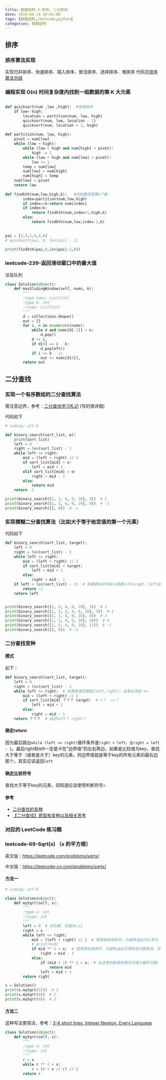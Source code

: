 ```yaml
---
title: 数据结构-3-排序、二分查找
date: 2019-04-14 20:41:00
tags: [数据结构,leetcode,python]
categories: 数据结构
---
```


## 排序

### 排序算法实现
实现归并排序、快速排序、插入排序、冒泡排序、选择排序、堆排序
代码见[排序算法总结](http://ywtail.github.io/2017/09/06/%E6%8E%92%E5%BA%8F%E7%AE%97%E6%B3%95%E6%80%BB%E7%BB%93/)

### 编程实现 O(n) 时间复杂度内找到一组数据的第 K 大元素

```python

def quicksort(num ,low ,high):  #快速排序
    if low< high:
        location = partition(num, low, high)
        quicksort(num, low, location - 1)
        quicksort(num, location + 1, high)
 
def partition(num, low, high):
    pivot = num[low]
    while (low < high):
        while (low < high and num[high] > pivot):
            high -= 1
        while (low < high and num[low] < pivot):
            low += 1
        temp = num[low]
        num[low] = num[high]
        num[high] = temp
    num[low] = pivot
    return low
 
def findkth(num,low,high,k):   #找到数组里第k个数
        index=partition(num,low,high)
        if index==k:return num[index]
        if index<k:
            return findkth(num,index+1,high,k)
        else:
            return findkth(num,low,index-1,k)
 
 
pai = [2,3,1,5,4,6]
# quicksort(pai, 0, len(pai) - 1)
 
print(findkth(pai,0,len(pai)-1,0))
```

### leetcode-239-返回滑动窗口中的最大值
涉及队列

```python
class Solution(object):
    def maxSlidingWindow(self, nums, k):
        """
        :type nums: List[int]
        :type k: int
        :rtype: List[int]
        """
        d = collections.deque()
        out = []
        for i, n in enumerate(nums):
            while d and nums[d[-1]] < n:
                d.pop()
            d += i,
            if d[0] == i - k:
                d.popleft()
            if i >= k - 1:
                out += nums[d[0]],
        return out 
```

## 二分查找

### 实现一个有序数组的二分查找算法

需注意边界，参考：[二分查找学习札记](http://www.cppblog.com/converse/archive/2009/10/05/97905.html) (写的很详细)

代码如下

```python
# coding: utf-8

def binary_search(sort_list, e):
    print(sort_list)
    left = 0
    right = len(sort_list) - 1
    while left <= right:
        mid = (left + right) // 2
        if sort_list[mid] < e:
            left = mid + 1
        elif sort_list[mid] > e:
            right = mid - 1
        else:
            return mid
    return -1

print(binary_search([1, 3, 4, 9, 10], 3))  # 1
print(binary_search([1, 3, 4, 9, 10], 0))  # -1
print(binary_search([], 0))  # -1
```

### 实现模糊二分查找算法（比如大于等于给定值的第一个元素）

代码如下

```python
def binary_search(sort_list, target):
    left = 0
    right = len(sort_list) - 1
    while left <= right:
        mid = (left + right) // 2
        if sort_list[mid] < target:
            left = mid + 1
        else:
            right = mid - 1
    if left > len(sort_list) - 1:  # 如果数组中所有元素都小于target，left会越界
        return -1
    return left


print(binary_search([1, 3, 4, 9, 10], 3))  # 1
print(binary_search([1, 3, 3, 4, 9, 10], 3))  # 1
print(binary_search([1, 3, 4, 9, 10], 5))  # 3
print(binary_search([1, 3, 4, 9, 10], 10))  # 4
print(binary_search([1, 3, 4, 9, 10], 11))  # -1
print(binary_search([], 0))  # -1
```

### 二分查找变种

#### 模式

如下：

```python
def binary_search(sort_list, target):
    left = 0
    right = len(sort_list) - 1
    while left <= right:  # 如果取值范围是[left,right]，这里必须是 <=
        mid = (left + right) // 2
        if sort_list[mid] ？？？ target:  # <？  <=？
            left = mid + 1
        else:
            right = mid - 1
    return ？？？  # 返回left？ right？
```

#### 确定return

因为最后跳出`while (left <= right)`循环条件是`right < left，且right = left - 1`。最后right和left一定是卡在”边界值”的左右两边，如果是比较值为key，查找大于等于（或者是大于）key的元素，则边界值就是等于key的所有元素的最右边那个，其实应该返回`left`

#### 确定比较符号

查找大于等于key的元素，则知道应该使用判断符号`<`

#### 参考

- [二分查找的变种](<https://blog.csdn.net/jyxmust/article/details/78237329>)
- [【二分查找】原型和变种以及相关思考](<https://blog.csdn.net/qiki_tangmingwei/article/details/79678240>)

### 对应的 LeetCode 练习题

### leetcode-69-Sqrt(x) （x 的平方根）

英文版：<https://leetcode.com/problems/sqrtx/>

中文版：<https://leetcode-cn.com/problems/sqrtx/>

#### 方法一

```python
# coding: utf-8

class Solution(object):
    def mySqrt(self, x):
        """
        :type x: int
        :rtype: int
        """
        left = 0  # 非负数，范围[0,x]
        right = x
        while left <= right:
            mid = (left + right) // 2  # 使用其他语言时，为避免溢出可以写为  mid = left + (right - left) // 2
            # print(mid)
            if mid ** 2 > x:  # 使用其他语言时，为避免溢出可用除法代替乘法，写为 if mid > x // mid:  下同：if mid + 1 > x // (mid + 1)
                right = mid - 1
            else:
                if (mid + 1) ** 2 > x:  # 在这里判断某些情况可减少循环次数，如x=4
                    return mid
                left = mid + 1
        return right

s = Solution()
print(s.mySqrt(12))  # 3
print(s.mySqrt(8))  # 2
print(s.mySqrt(4))  # 2
```

#### 方法二

这种写法更简洁，参考：[3-4 short lines, Integer Newton, Every Language](<https://leetcode.com/problems/sqrtx/discuss/25057/3-4-short-lines-Integer-Newton-Every-Language>)

```python
class Solution(object):
    def mySqrt(self, x):
        """
        :type x: int
        :rtype: int
        """
        r = x
        while r ** 2 > x:
            r = (r + x // r) // 2
        return r
```